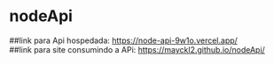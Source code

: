 # nodeApi

##link para Api hospedada: https://node-api-9w1o.vercel.app/ <br>
##link para site consumindo a APi: https://mayckl2.github.io/nodeApi/
